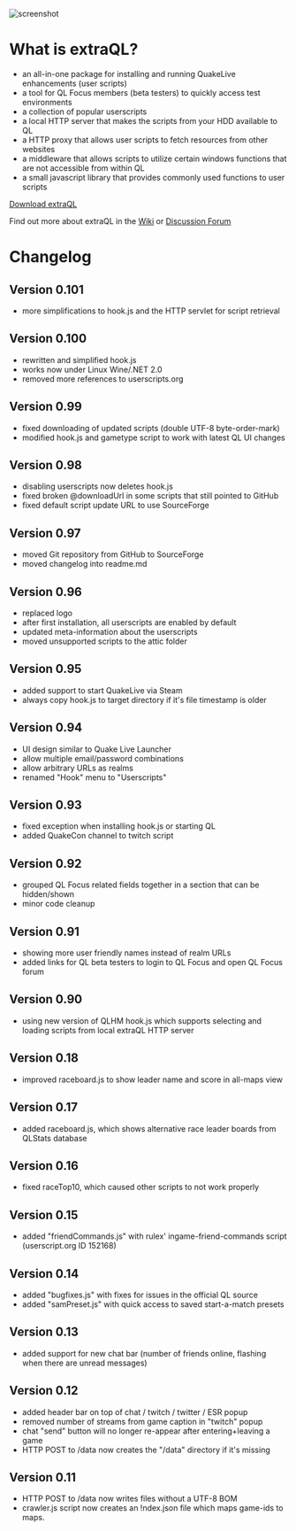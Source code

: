 ﻿![screenshot](https://a.fsdn.com/con/app/proj/extraql/screenshots/001-extraQL.png/182/137)

What is extraQL?
================

- an all-in-one package for installing and running QuakeLive enhancements (user scripts)
- a tool for QL Focus members (beta testers) to quickly access test environments
- a collection of popular userscripts
- a local HTTP server that makes the scripts from your HDD available to QL
- a HTTP proxy that allows user scripts to fetch resources from other websites
- a middleware that allows scripts to utilize certain windows functions that are not accessible from within QL
- a small javascript library that provides commonly used functions to user scripts

[Download extraQL](https://sourceforge.net/projects/extraql/files/)

Find out more about extraQL in the [Wiki](https://sourceforge.net/p/extraql/wiki/Home/) or [Discussion Forum](https://sourceforge.net/p/extraql/discussion/)

Changelog
=========

Version 0.101
---

- more simplifications to hook.js and the HTTP servlet for script retrieval

Version 0.100
---

- rewritten and simplified hook.js
- works now under Linux Wine/.NET 2.0
- removed more references to userscripts.org

Version 0.99
---

- fixed downloading of updated scripts (double UTF-8 byte-order-mark)
- modified hook.js and gametype script to work with latest QL UI changes

Version 0.98
---

- disabling userscripts now deletes hook.js
- fixed broken @downloadUrl in some scripts that still pointed to GitHub
- fixed default script update URL to use SourceForge

Version 0.97
---

- moved Git repository from GitHub to SourceForge
- moved changelog into readme.md

Version 0.96
---

- replaced logo
- after first installation, all userscripts are enabled by default
- updated meta-information about the userscripts
- moved unsupported scripts to the attic folder

Version 0.95
---

- added support to start QuakeLive via Steam
- always copy hook.js to target directory if it's file timestamp is older

Version 0.94
---

- UI design similar to Quake Live Launcher
- allow multiple email/password combinations
- allow arbitrary URLs as realms
- renamed "Hook" menu to "Userscripts"

Version 0.93
---

- fixed exception when installing hook.js or starting QL
- added QuakeCon channel to twitch script

Version 0.92
---
- grouped QL Focus related fields together in a section that can be hidden/shown
- minor code cleanup

Version 0.91
---

- showing more user friendly names instead of realm URLs
- added links for QL beta testers to login to QL Focus and open QL Focus forum

Version 0.90
---

- using new version of QLHM hook.js which supports selecting and loading scripts from local extraQL HTTP server

Version 0.18
---

- improved raceboard.js to show leader name and score in all-maps view

Version 0.17
---

- added raceboard.js, which shows alternative race leader boards from QLStats database

Version 0.16
---

- fixed raceTop10, which caused other scripts to not work properly

Version 0.15
---

- added "friendCommands.js" with rulex' ingame-friend-commands script (userscript.org ID 152168)

Version 0.14
---

- added "bugfixes.js" with fixes for issues in the official QL source
- added "samPreset.js" with quick access to saved start-a-match presets

Version 0.13
---

- added support for new chat bar (number of friends online, flashing when there are unread messages)

Version 0.12
---

- added header bar on top of chat / twitch / twitter / ESR popup
- removed number of streams from game caption in "twitch" popup
- chat "send" button will no longer re-appear after entering+leaving a game
- HTTP POST to /data now creates the "/data" directory if it's missing

Version 0.11
---

- HTTP POST to /data now writes files without a UTF-8 BOM
- crawler.js script now creates an !ndex.json file which maps game-ids to maps.